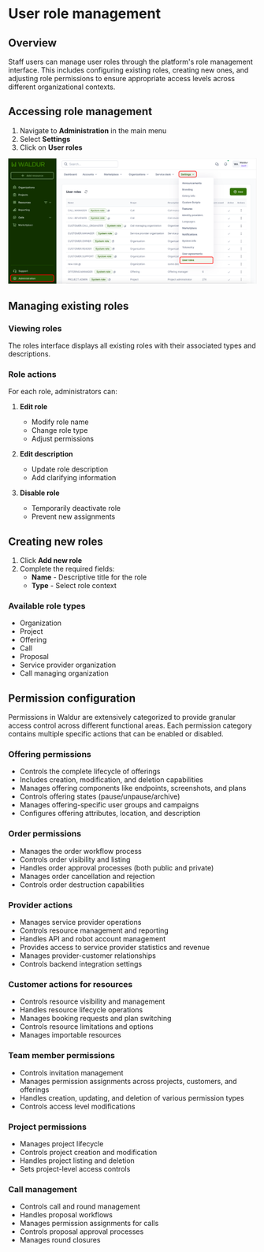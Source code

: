 # User role management

## Overview

Staff users can manage user roles through the platform's role management interface. This includes configuring existing roles, creating new ones, and adjusting role permissions to ensure appropriate access levels across different organizational contexts.

## Accessing role management

1. Navigate to **Administration** in the main menu
2. Select **Settings**
3. Click on **User roles**

![User role management](../img/user_role_management.png)

## Managing existing roles

### Viewing roles

The roles interface displays all existing roles with their associated types and descriptions.

### Role actions

For each role, administrators can:

1. **Edit role**

   - Modify role name
   - Change role type
   - Adjust permissions

2. **Edit description**

   - Update role description
   - Add clarifying information

3. **Disable role**

   - Temporarily deactivate role
   - Prevent new assignments

## Creating new roles

1. Click **Add new role**
2. Complete the required fields:
   - **Name** - Descriptive title for the role
   - **Type** - Select role context

### Available role types

- Organization
- Project
- Offering
- Call
- Proposal
- Service provider organization
- Call managing organization

## Permission configuration

Permissions in Waldur are extensively categorized to provide granular access control across different functional areas. Each permission category contains multiple specific actions that can be enabled or disabled.

### Offering permissions

- Controls the complete lifecycle of offerings
- Includes creation, modification, and deletion capabilities
- Manages offering components like endpoints, screenshots, and plans
- Controls offering states (pause/unpause/archive)
- Manages offering-specific user groups and campaigns
- Configures offering attributes, location, and description

### Order permissions

- Manages the order workflow process
- Controls order visibility and listing
- Handles order approval processes (both public and private)
- Manages order cancellation and rejection
- Controls order destruction capabilities

### Provider actions

- Manages service provider operations
- Controls resource management and reporting
- Handles API and robot account management
- Provides access to service provider statistics and revenue
- Manages provider-customer relationships
- Controls backend integration settings

### Customer actions for resources

- Controls resource visibility and management
- Handles resource lifecycle operations
- Manages booking requests and plan switching
- Controls resource limitations and options
- Manages importable resources

### Team member permissions

- Controls invitation management
- Manages permission assignments across projects, customers, and offerings
- Handles creation, updating, and deletion of various permission types
- Controls access level modifications

### Project permissions

- Manages project lifecycle
- Controls project creation and modification
- Handles project listing and deletion
- Sets project-level access controls

### Call management

- Controls call and round management
- Handles proposal workflows
- Manages permission assignments for calls
- Controls proposal approval processes
- Manages round closures

